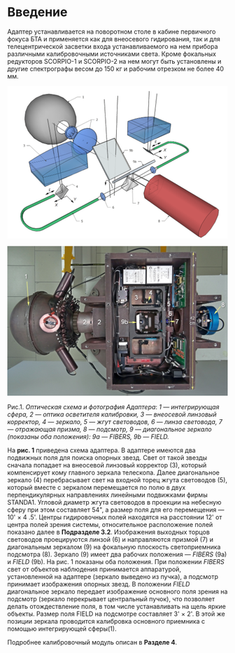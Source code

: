 # Введение
Адаптер устанавливается на поворотном столе в кабине первичного фокуса БТА и применяется как для внеосевого гидирования, так и для телецентрической засветки входа устанавливаемого на нем прибора различными калибровочными источниками света. Кроме фокальных редукторов SCORPIO-1 и SCORPIO-2 на нем могут быть установлены и другие спектрографы весом до 150 кг и рабочим отрезком не более 40 мм.

![Оптическая схема Адаптера](pic/adap_scheme.png)

![Фотография Адаптера](pic/adap_photo.png)

Рис.1. *Оптическая схема  и фотография Адаптера*: *1 — интегрирующая сфера, 2 — оптика осветителя калибровки, 3 — внеосевой линзовый корректор, 4 — зеркало, 5 — жгут световодов, 6 — линза световода, 7 — отражающая призма, 8 — подсмотр, 9 — диагональное зеркало (показаны оба положения): 9a — FIBERS, 9b — FIELD.* 

На **рис. 1** приведена схема адаптера. В адаптере имеются два подвижных поля для поиска опорных звезд. Свет от такой звезды сначала попадает на внеосевой линзовый корректор (3), который компенсирует кому главного зеркала телескопа. Далее диагональное зеркало (4) перебрасывает свет на входной торец жгута световодов (5), который вместе с зеркалом перемещается по полю в двух перпендикулярных направлениях линейными
подвижками фирмы STANDA1. Угловой диаметр жгута световодов в проекции на небесную сферу при этом составляет 54", а размер поля для его перемещения — 10' × 4 .5'. Центры гидировочных полей находятся на расстоянии 12' от центра полей зрения системы, относительное расположение полей показано далее в **Подразделе 3.2**. Изображения выходных торцов световодов проецируются линзой (6) и направляются призмой (7) и диагональным зеркалом (9) на фокальную плоскость светоприемника подсмотра (8). Зеркало (9) имеет два рабочих положения — *FIBERS* (9a) и *FIELD* (9b). На рис. 1 показаны оба положения. При положении *FIBERS* свет от объектов наблюдения принимается аппаратурой, установленной на адаптере (зеркало выведено из пучка), а подсмотр принимает изображения опорных звезд. В положении *FIELD* диагональное зеркало передает изображение основного поля зрения на подсмотр (зеркало перекрывает центральный пучок), что позволяет
делать отождествление поля, в том числе устанавливать на щель яркие объекты. Размер поля FIELD на подсмотре составляет 3' × 2'. В этой же позиции зеркала проводится калибровка основного приемника с помощью интегрирующей сферы(1).

Подробнее калибровочный модуль описан в **Разделе 4**.